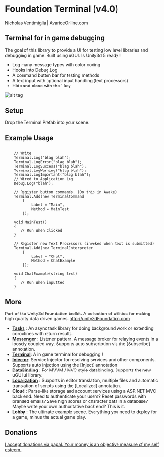 # Foundation Terminal (v4.0)

Nicholas Ventimiglia | AvariceOnline.com

## Terminal for in game debugging

The goal of this library to provide a UI for testing low level libraries and debugging in game. Built using uGUI. Is Unity3d 5 ready !

 - Log many message types with color coding
 - Hooks into Debug.Log
 - A command button bar for testing methods
 - A text input with optional input handling (text processors)
 - Hide and close with the ` key

![alt tag](https://github.com/NVentimiglia/Unity3d-uGUI-Terminal/blob/master/Terminal.gif)

## Setup

Drop the Terminal Prefab into your scene.

## Example Usage

````

	// Write
	Terminal.Log("blag blah");
	Terminal.LogError("blag blah");
	Terminal.LogSuccess("blag blah");
	Terminal.LogWarning("blag blah");
	Terminal.LogImportant("blag blah");
	// Wired to Application Log
	Debug.Log("blah");

	// Register button commands. (Do this in Awake)
	Terminal.Add(new TerminalCommand
		{
			Label = "Main",
			Method = MainTest
		});

	void MainTest()
	{
	   // Run When Clicked
	}

	// Register new Text Processors (invoked when text is submitted)
	Terminal.Add(new TerminalInterpreter
		{
			Label = "Chat",
			Method = ChatExample
		});

	void ChatExample(string text)
	{
	   // Run When inputted
	}
````

## More

Part of the Unity3d Foundation toolkit. A collection of utilities for making high quality data driven games. http://unity3dFoundation.com

- [**Tasks**](https://github.com/NVentimiglia/Unity3d-Async-Task) : An async task library for doing background work or extending coroutines with return results.
- [**Messenger**](https://github.com/NVentimiglia/Unity3d-Event-Messenger) : Listener pattern. A message broker for relaying events in a loosely coupled way. Supports auto subscription via the [Subscribe] annotation.
- [**Terminal**](https://github.com/NVentimiglia/Unity3d-uGUI-Terminal): A in game terminal for debugging !
- [**Injector**](https://github.com/NVentimiglia/Unity3d-Service-Injector): Service Injector for resolving services and other components. Supports auto injection using the [Inject] annotation
- [**DataBinding**](https://github.com/NVentimiglia/Unity3d-Databinding-Mvvm-Mvc) : For MVVM / MVC style databinding. Supports the new uGUI ui library.
- [**Localization**](https://github.com/NVentimiglia/Unity3d-Localization)   : Supports in editor translation, multiple files and automatic translation of scripts using the [Localized] annotation.
- **Cloud** : Parse-like storage and account services using a ASP.NET MVC back end. Need to authenticate your users? Reset passwords with branded emails? Save high scores or character data in a database? Maybe write your own authoritative back end? This is it.
- **Lobby** : The ultimate example scene. Everything you need to deploy for a game, minus the actual game play.

## Donations
[I accept donations via papal. Your money is an objective measure of my self esteem.](https://www.paypal.com/us/cgi-bin/webscr?cmd=_send-money&nav=1&email=nick@simplesys.us)
